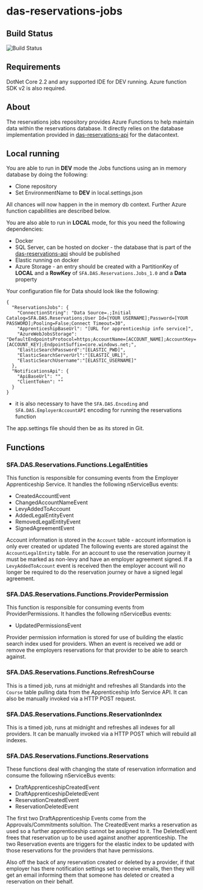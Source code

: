 # das-reservations-jobs

## Build Status

![Build Status](https://sfa-gov-uk.visualstudio.com/Digital%20Apprenticeship%20Service/_apis/build/status/Manage%20Funding/das-reservations-jobs?branchName=master)

## Requirements

DotNet Core 2.2 and any supported IDE for DEV running. Azure function SDK v2 is also required.

## About

The reservations jobs repository provides Azure Functions to help maintain data within the reservations database. It directly relies on the database implementation provided in [das-reservations-api](https://github.com/SkillsFundingAgency/das-reservations-api) for the datacontext. 

## Local running

You are able to run in **DEV** mode the Jobs functions using an in memory database by doing the following:

- Clone repository
- Set EnvironmentName to **DEV** in local.settings.json

All chances will now happen in the in memory db context. Further Azure function capabilities are described below.

You are also able to run in **LOCAL** mode, for this you need the following dependencies:

- Docker
- SQL Server, can be hosted on docker - the database that is part of the [das-reservations-api](https://github.com/SkillsFundingAgency/das-reservations-api) should be published
- Elastic running on docker
- Azure Storage - an entry should be created with a PartitionKey of **LOCAL** and a **RowKey** of `SFA.DAS.Reservations.Jobs_1.0` and a **Data** property

Your configuration file for Data should look like the following:

```
{
  "ReservationsJobs": {
    "ConnectionString": "Data Source=.;Initial Catalog=SFA.DAS.Reservations;User Id=[YOUR USERNAME];Password=[YOUR PASSWORD];Pooling=False;Connect Timeout=30",
    "ApprenticeshipBaseUrl": "[URL for apprenticeship info service]",
    "AzureWebJobsStorage": "DefaultEndpointsProtocol=https;AccountName=[ACCOUNT_NAME];AccountKey=[ACCOUNT_KEY];EndpointSuffix=core.windows.net;",
    "ElasticSearchPassword":"[ELASTIC_PWD]",
    "ElasticSearchServerUrl":"[ELASTIC_URL]",
    "ElasticSearchUsername":"[ELASTIC_USERNAME]"
  },
  "NotificationsApi": {
    "ApiBaseUrl": "",
    "ClientToken": ""
  }
}
```
- it is also necessary to have the `SFA.DAS.Encoding` and `SFA.DAS.EmployerAccountAPI` encoding for running the reservations function

The app.settings file should then be as its stored in Git.

## Functions

### SFA.DAS.Reservations.Functions.LegalEntities
This function is responsible for consuming events from the Employer Apprenticeship Service. It handles the following nServiceBus events:

- CreatedAccountEvent
- ChangedAccountNameEvent
- LevyAddedToAccount
- AddedLegalEntityEvent
- RemovedLegalEntityEvent
- SignedAgreementEvent

Account information is stored in the `Account` table - account information is only ever created or updated
The following events are stored against the `AccountLegalEntity` table. For an account to use the reservation journey it must be marked as non-levy and have an employer agreement signed. If a `LevyAddedToAccount` event is received then the employer account will no longer be required to do the reservation journey or have a signed legal agreement.

### SFA.DAS.Reservations.Functions.ProviderPermission
This function is responsible for consuming events from ProviderPermissions. It handles the following nServiceBus events:

- UpdatedPermissionsEvent

Provider permission information is stored for use of building the elastic search index used for providers. When an event is received we add or remove the employers reservations for that provider to be able to search against.

### SFA.DAS.Reservations.Functions.RefreshCourse
This is a timed job, runs at midnight and refreshes all Standards into the `Course` table pulling data from the Apprenticeship Info Service API. It can also be manually invoked via a HTTP POST request.

### SFA.DAS.Reservations.Functions.ReservationIndex
This is a timed job, runs at midnight and refreshes all indexes for all providers. It can be manually invoked via a HTTP POST which will rebuild all indexes. 

### SFA.DAS.Reservations.Functions.Reservations
These functions deal with changing the state of reservation information and consume the following nServiceBus events:

- DraftApprenticeshipCreatedEvent
- DraftApprenticeshipDeletedEvent
- ReservationCreatedEvent
- ReservationDeletedEvent

The first two DraftApprenticeship Events come from the Approvals/Commitments solultion. The CreatedEvent marks a reservation as used so a further apprenticeship cannot be assigned to it. The DeletedEvent frees that reservation up to be used against another apprenticeship. The two Reservation events are triggers for the elastic index to be updated with those reservations for the providers that have permissions. 

Also off the back of any reservation created or deleted by a provider, if that employer has there notification settings set to receive emails, then they will get an email informing them that someone has deleted or created a reservation on their behalf.
